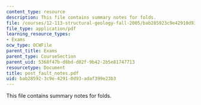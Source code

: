 ```yaml
---
content_type: resource
description: This file contains summary notes for folds.
file: /courses/12-113-structural-geology-fall-2005/bab285923c9e42910d93adaf399e23b3_post_fault_notes.pdf
file_type: application/pdf
learning_resource_types:
- Exams
ocw_type: OCWFile
parent_title: Exams
parent_type: CourseSection
parent_uid: 5368f47b-d8bd-d02f-9b42-2b5e81747713
resourcetype: Document
title: post_fault_notes.pdf
uid: bab28592-3c9e-4291-0d93-adaf399e23b3
---
```

This file contains summary notes for folds.

